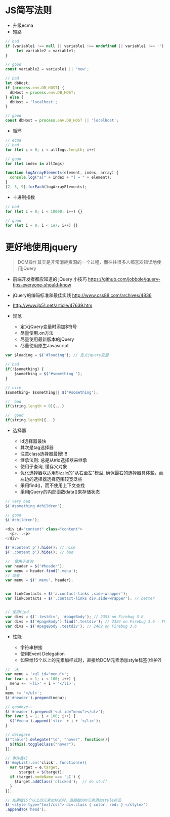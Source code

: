 # JS简写法则

- 升级ecma
- 短路

```javascript
// bad
if (variable1 !== null || variable1 !== undefined || variable1 !== '') {
     let variable2 = variable1;
}

// good
const variable2 = variable1 || 'new';

// bad
let dbHost;
if (process.env.DB_HOST) {
  dbHost = process.env.DB_HOST;
} else {
  dbHost = 'localhost';
}

// good
const dbHost = process.env.DB_HOST || 'localhost';
```

- 循环

```javascript
// ecma
// bad
for (let i = 0; i < allImgs.length; i++)

// good
for (let index in allImgs)

function logArrayElements(element, index, array) {
  console.log("a[" + index + "] = " + element);
}
[2, 5, 9].forEach(logArrayElements);
```

- 十进制指数

```javascript
// bad
for (let i = 0; i < 10000; i++) {}

// good
for (let i = 0; i < 1e7; i++) {}
```

# 更好地使用jquery

> DOM操作其实是非常消耗资源的一个过程，而往往很多人都喜欢错误地使用jQuery

- 前端开发者都应知道的 jQuery 小技巧 <https://github.com/jobbole/jquery-tips-everyone-should-know>
- jQuery的编码标准和最佳实践 <http://www.css88.com/archives/4836>
- <http://www.jb51.net/article/47639.htm>
- 规范

  - 定义jQuery变量时添加$符号
  - 尽量使用.on方法
  - 尽量使用最新版本的jQuery
  - 尽量使用原生Javascript

```javascript
var $loading = $('#loading'); // 定义jquery变量

// bad
if(!$something) {
    $something = $('#something ');
}

// nice
$something= $something|| $('#something');

//  bad
if(string.length > 0){...}

//  good
if(string.length){...}
```

- 选择器

  - id选择器最快
  - 其次是tag选择器
  - 注意class选择器最慢!!!!
  - 继承法则: 总是从#id选择器来继承
  - 使用子查询, 缓存父对象
  - 优化选择器以适用Sizzle的"从右至左"模型, 确保最右的选择器具体些，而左边的选择器选择范围较宽泛些
  - 采用find()，而不使用上下文查找
  - 采用jQuery的内部函数data()来存储状态

```javascript
// very bad
$('#something #children');

// good
$('#children');

<div id="content" class="content">
  <p>...<p>
</div>

$('#content p').hide(); // nice
$('.content p').hide(); // bad

//  使用子查询
var header = $('#header');
var menu = header.find('.menu');
// 或者
var menu = $('.menu', header);


var linkContacts = $('a.contact-links .side-wrapper');
var linkContacts = $('.contact-links div.side-wrapper'); // better


// 使用find
var divs = $('.testdiv', '#pageBody'); // 2353 on Firebug 3.6
var divs = $('#pageBody').find('.testdiv'); // 2324 on Firebug 3.6 - The best time
var divs = $('#pageBody .testdiv'); // 2469 on Firebug 3.6
```

- 性能

  - 字符串拼接
  - 使用Event Delegation
  - 如果给15个以上的元素加样式时，直接给DOM元素添加style标签(维护?)

```javascript
//  ok
var menu = '<ul id="menu">';
for (var i = 1; i < 100; i++) {
  menu += '<li>' + i + '</li>';
}
menu += '</ul>';
$('#header').prepend(menu);

// goodbye~~
$('#header').prepend('<ul id="menu"></ul>');
for (var i = 1; i < 100; i++) {
  $('#menu').append('<li>' + i + '</li>');
}

// delegate  
$("table").delegate("td", "hover", function(){
  $(this).toggleClass("hover");
});

// 事件委托
$('#myList).on('click', function(e){
  var target = e.target,
      $target = $(target);
  if (target.nodeName === 'LI') {
    $target.addClass('clicked');  // do stuff
  }
});

// 如果给15个以上的元素加样式时，直接给DOM元素添加style标签
$('<style type="text/css"> div.class { color: red; } </style>')
.appendTo('head');
```
